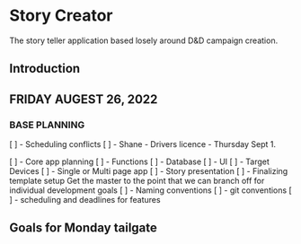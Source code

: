 # Story Creator

The story teller application based losely around D&D campaign creation.

## Introduction


## FRIDAY AUGEST 26, 2022
### BASE PLANNING

  [ ] - Scheduling conflicts
    [ ] - Shane - Drivers licence - Thursday Sept 1.

  [ ] - Core app planning
    [ ] - Functions
    [ ] - Database
    [ ] - UI
      [ ] - Target Devices
      [ ] - Single or Multi page app
      [ ] - Story presentation
    [ ] - Finalizing template setup
          Get the master to the point that we can branch off for 
          individual development goals
    [ ] - Naming conventions
    [ ] - git conventions
    [ ] - scheduling and deadlines for features

## Goals for Monday tailgate


